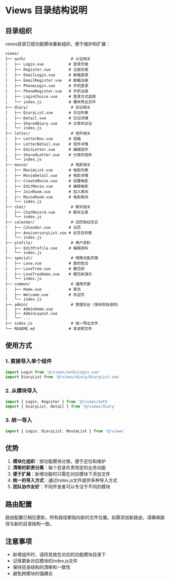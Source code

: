 # Views 目录结构说明

## 目录组织

views目录已按功能模块重新组织，便于维护和扩展：

```
views/
├── auth/                    # 认证相关
│   ├── Login.vue           # 登录页面
│   ├── Register.vue        # 注册页面
│   ├── EmailLogin.vue      # 邮箱登录
│   ├── EmailRegister.vue   # 邮箱注册
│   ├── PhoneLogin.vue      # 手机登录
│   ├── PhoneRegister.vue   # 手机注册
│   ├── LoginChoice.vue     # 登录方式选择
│   └── index.js            # 模块导出文件
├── diary/                   # 日记相关
│   ├── DiaryList.vue       # 日记列表
│   ├── Detail.vue          # 日记详情
│   ├── SharedDiary.vue     # 分享的日记
│   └── index.js
├── letter/                  # 信件相关
│   ├── LetterBox.vue       # 信箱
│   ├── LetterDetail.vue    # 信件详情
│   ├── EditLetter.vue      # 编辑信件
│   ├── SharedLetter.vue    # 分享的信件
│   └── index.js
├── movie/                   # 电影相关
│   ├── MovieList.vue       # 电影列表
│   ├── MovieDetail.vue     # 电影详情
│   ├── CreateMovie.vue     # 创建电影
│   ├── EditMovie.vue       # 编辑电影
│   ├── JoinRoom.vue        # 加入房间
│   ├── MovieRoom.vue       # 电影房间
│   └── index.js
├── chat/                    # 聊天相关
│   ├── ChatRecord.vue      # 聊天记录
│   └── index.js
├── calendar/                # 日历和纪念日
│   ├── Calendar.vue        # 日历
│   ├── AnniversaryList.vue # 纪念日列表
│   └── index.js
├── profile/                 # 用户资料
│   ├── EditProfile.vue     # 编辑资料
│   └── index.js
├── special/                 # 特殊功能页面
│   ├── Love.vue            # 爱的告白
│   ├── LoveTree.vue        # 樱花树
│   ├── LoveTreeDemo.vue    # 樱花树演示
│   └── index.js
├── common/                  # 通用页面
│   ├── Home.vue            # 首页
│   ├── Welcome.vue         # 欢迎页
│   └── index.js
├── admin/                   # 管理后台（保持现有结构）
│   ├── AdminHome.vue
│   ├── AdminLayout.vue
│   └── ...
├── index.js                 # 统一导出文件
└── README.md               # 本说明文件
```

## 使用方式

### 1. 直接导入单个组件
```javascript
import Login from '@/views/auth/Login.vue'
import DiaryList from '@/views/diary/DiaryList.vue'
```

### 2. 从模块导入
```javascript
import { Login, Register } from '@/views/auth'
import { DiaryList, Detail } from '@/views/diary'
```

### 3. 统一导入
```javascript
import { Login, DiaryList, MovieList } from '@/views'
```

## 优势

1. **模块化组织**：按功能模块分类，便于定位和维护
2. **清晰的职责分离**：每个目录负责特定的业务功能
3. **便于扩展**：新增功能时只需在对应模块下添加文件
4. **统一的导入方式**：通过index.js文件提供多种导入方式
5. **团队协作友好**：不同开发者可以专注于不同的模块

## 路由配置

路由配置已相应更新，所有路径都指向新的文件位置。如需添加新路由，请确保路径与新的目录结构一致。

## 注意事项

- 新增组件时，请将其放在对应的功能模块目录下
- 记得更新对应模块的index.js文件
- 保持目录结构的清晰和一致性
- 避免跨模块的强耦合

